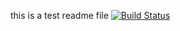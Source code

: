 this is a test readme file
[![Build Status](https://travis-ci.com/krasal19/travis-test.svg?branch=master)](https://travis-ci.com/krasal19/travis-test)